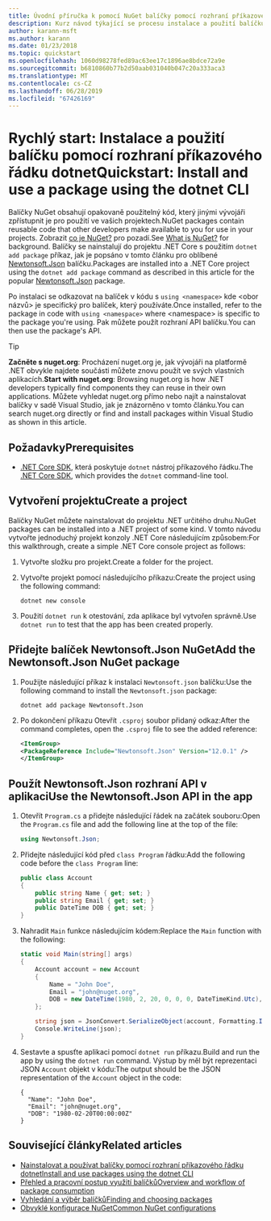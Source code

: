 ```yaml
---
title: Úvodní příručka k pomocí NuGet balíčky pomocí rozhraní příkazového řádku dotnet
description: Kurz návod týkající se procesu instalace a použití balíčku NuGet v projektu .NET Core.
author: karann-msft
ms.author: karann
ms.date: 01/23/2018
ms.topic: quickstart
ms.openlocfilehash: 1060d98278fed89ac63ee17c1896ae8bdce72a9e
ms.sourcegitcommit: b6810860b77b2d50aab031040b047c20a333aca3
ms.translationtype: MT
ms.contentlocale: cs-CZ
ms.lasthandoff: 06/28/2019
ms.locfileid: "67426169"
---
```

# <a name="quickstart-install-and-use-a-package-using-the-dotnet-cli"></a><span data-ttu-id="7c795-103">Rychlý start: Instalace a použití balíčku pomocí rozhraní příkazového řádku dotnet</span><span class="sxs-lookup"><span data-stu-id="7c795-103">Quickstart: Install and use a package using the dotnet CLI</span></span>

<span data-ttu-id="7c795-104">Balíčky NuGet obsahují opakovaně použitelný kód, který jinými vývojáři zpřístupnit je pro použití ve vašich projektech.</span><span class="sxs-lookup"><span data-stu-id="7c795-104">NuGet packages contain reusable code that other developers make available to you for use in your projects.</span></span> <span data-ttu-id="7c795-105">Zobrazit [co je NuGet?](../What-is-NuGet.md) pro pozadí.</span><span class="sxs-lookup"><span data-stu-id="7c795-105">See [What is NuGet?](../What-is-NuGet.md) for background.</span></span> <span data-ttu-id="7c795-106">Balíčky se nainstalují do projektu .NET Core s použitím `dotnet add package` příkaz, jak je popsáno v tomto článku pro oblíbené [Newtonsoft.Json](https://www.nuget.org/packages/Newtonsoft.Json/) balíčku.</span><span class="sxs-lookup"><span data-stu-id="7c795-106">Packages are installed into a .NET Core project using the `dotnet add package` command as described in this article for the popular [Newtonsoft.Json](https://www.nuget.org/packages/Newtonsoft.Json/) package.</span></span>

<span data-ttu-id="7c795-107">Po instalaci se odkazovat na balíček v kódu s `using <namespace>` kde \<obor názvů\> je specifický pro balíček, který používáte.</span><span class="sxs-lookup"><span data-stu-id="7c795-107">Once installed, refer to the package in code with `using <namespace>` where \<namespace\> is specific to the package you're using.</span></span> <span data-ttu-id="7c795-108">Pak můžete použít rozhraní API balíčku.</span><span class="sxs-lookup"><span data-stu-id="7c795-108">You can then use the package's API.</span></span>

> [!Tip]
> <span data-ttu-id="7c795-109">**Začněte s nuget.org**: Procházení nuget.org je, jak vývojáři na platformě .NET obvykle najdete součásti můžete znovu použít ve svých vlastních aplikacích.</span><span class="sxs-lookup"><span data-stu-id="7c795-109">**Start with nuget.org**: Browsing nuget.org is how .NET developers typically find components they can reuse in their own applications.</span></span> <span data-ttu-id="7c795-110">Můžete vyhledat nuget.org přímo nebo najít a nainstalovat balíčky v sadě Visual Studio, jak je znázorněno v tomto článku.</span><span class="sxs-lookup"><span data-stu-id="7c795-110">You can search nuget.org directly or find and install packages within Visual Studio as shown in this article.</span></span>

## <a name="prerequisites"></a><span data-ttu-id="7c795-111">Požadavky</span><span class="sxs-lookup"><span data-stu-id="7c795-111">Prerequisites</span></span>

- <span data-ttu-id="7c795-112">[.NET Core SDK](https://www.microsoft.com/net/download/), která poskytuje `dotnet` nástroj příkazového řádku.</span><span class="sxs-lookup"><span data-stu-id="7c795-112">The [.NET Core SDK](https://www.microsoft.com/net/download/), which provides the `dotnet` command-line tool.</span></span>

## <a name="create-a-project"></a><span data-ttu-id="7c795-113">Vytvoření projektu</span><span class="sxs-lookup"><span data-stu-id="7c795-113">Create a project</span></span>

<span data-ttu-id="7c795-114">Balíčky NuGet můžete nainstalovat do projektu .NET určitého druhu.</span><span class="sxs-lookup"><span data-stu-id="7c795-114">NuGet packages can be installed into a .NET project of some kind.</span></span> <span data-ttu-id="7c795-115">V tomto návodu vytvořte jednoduchý projekt konzoly .NET Core následujícím způsobem:</span><span class="sxs-lookup"><span data-stu-id="7c795-115">For this walkthrough, create a simple .NET Core console project as follows:</span></span>

1. <span data-ttu-id="7c795-116">Vytvořte složku pro projekt.</span><span class="sxs-lookup"><span data-stu-id="7c795-116">Create a folder for the project.</span></span>

1. <span data-ttu-id="7c795-117">Vytvořte projekt pomocí následujícího příkazu:</span><span class="sxs-lookup"><span data-stu-id="7c795-117">Create the project using the following command:</span></span>

    ```cli
    dotnet new console
    ```

1. <span data-ttu-id="7c795-118">Použití `dotnet run` k otestování, zda aplikace byl vytvořen správně.</span><span class="sxs-lookup"><span data-stu-id="7c795-118">Use `dotnet run` to test that the app has been created properly.</span></span>

## <a name="add-the-newtonsoftjson-nuget-package"></a><span data-ttu-id="7c795-119">Přidejte balíček Newtonsoft.Json NuGet</span><span class="sxs-lookup"><span data-stu-id="7c795-119">Add the Newtonsoft.Json NuGet package</span></span>

1. <span data-ttu-id="7c795-120">Použijte následující příkaz k instalaci `Newtonsoft.json` balíčku:</span><span class="sxs-lookup"><span data-stu-id="7c795-120">Use the following command to install the `Newtonsoft.json` package:</span></span>

    ```cli
    dotnet add package Newtonsoft.Json
    ```

2. <span data-ttu-id="7c795-121">Po dokončení příkazu Otevřít `.csproj` soubor přidaný odkaz:</span><span class="sxs-lookup"><span data-stu-id="7c795-121">After the command completes, open the `.csproj` file to see the added reference:</span></span>

    ```xml
   <ItemGroup>
    <PackageReference Include="Newtonsoft.Json" Version="12.0.1" />
   </ItemGroup>
    ```

## <a name="use-the-newtonsoftjson-api-in-the-app"></a><span data-ttu-id="7c795-122">Použít Newtonsoft.Json rozhraní API v aplikaci</span><span class="sxs-lookup"><span data-stu-id="7c795-122">Use the Newtonsoft.Json API in the app</span></span>

1. <span data-ttu-id="7c795-123">Otevřít `Program.cs` a přidejte následující řádek na začátek souboru:</span><span class="sxs-lookup"><span data-stu-id="7c795-123">Open the `Program.cs` file and add the following line at the top of the file:</span></span>

    ```cs
    using Newtonsoft.Json;
    ```

1. <span data-ttu-id="7c795-124">Přidejte následující kód před `class Program` řádku:</span><span class="sxs-lookup"><span data-stu-id="7c795-124">Add the following code before the `class Program` line:</span></span>

    ```cs
    public class Account
    {
        public string Name { get; set; }
        public string Email { get; set; }
        public DateTime DOB { get; set; }
    }
    ```

1. <span data-ttu-id="7c795-125">Nahradit `Main` funkce následujícím kódem:</span><span class="sxs-lookup"><span data-stu-id="7c795-125">Replace the `Main` function with the following:</span></span>

    ```cs
    static void Main(string[] args)
    {
        Account account = new Account
        {
            Name = "John Doe",
            Email = "john@nuget.org",
            DOB = new DateTime(1980, 2, 20, 0, 0, 0, DateTimeKind.Utc),
        };

        string json = JsonConvert.SerializeObject(account, Formatting.Indented);
        Console.WriteLine(json);
    }
    ```

1. <span data-ttu-id="7c795-126">Sestavte a spusťte aplikaci pomocí `dotnet run` příkazu.</span><span class="sxs-lookup"><span data-stu-id="7c795-126">Build and run the app by using the `dotnet run` command.</span></span> <span data-ttu-id="7c795-127">Výstup by měl být reprezentaci JSON `Account` objekt v kódu:</span><span class="sxs-lookup"><span data-stu-id="7c795-127">The output should be the JSON representation of the `Account` object in the code:</span></span>

    ```output
    {
      "Name": "John Doe",
      "Email": "john@nuget.org",
      "DOB": "1980-02-20T00:00:00Z"
    }
    ```

## <a name="related-articles"></a><span data-ttu-id="7c795-128">Související články</span><span class="sxs-lookup"><span data-stu-id="7c795-128">Related articles</span></span>

- [<span data-ttu-id="7c795-129">Nainstalovat a používat balíčky pomocí rozhraní příkazového řádku dotnet</span><span class="sxs-lookup"><span data-stu-id="7c795-129">Install and use packages using the dotnet CLI</span></span>](../consume-packages/install-use-packages-dotnet-cli.md)
- [<span data-ttu-id="7c795-130">Přehled a pracovní postup využití balíčků</span><span class="sxs-lookup"><span data-stu-id="7c795-130">Overview and workflow of package consumption</span></span>](../consume-packages/overview-and-workflow.md)
- [<span data-ttu-id="7c795-131">Vyhledání a výběr balíčků</span><span class="sxs-lookup"><span data-stu-id="7c795-131">Finding and choosing packages</span></span>](../consume-packages/finding-and-choosing-packages.md)
- [<span data-ttu-id="7c795-132">Obvyklé konfigurace NuGet</span><span class="sxs-lookup"><span data-stu-id="7c795-132">Common NuGet configurations</span></span>](../consume-packages/configuring-nuget-behavior.md)
